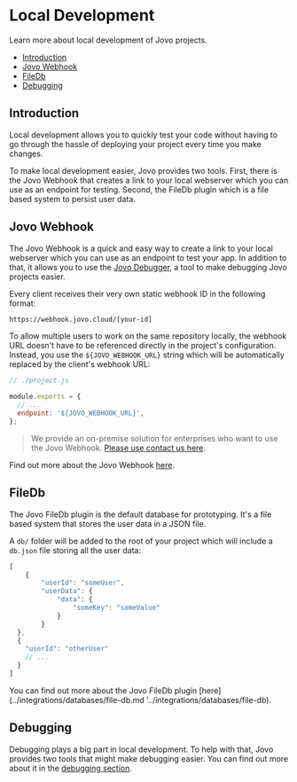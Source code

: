 # Local Development

Learn more about local development of Jovo projects.

* [Introduction](#introduction)
* [Jovo Webhook](#jovo-webhook)
* [FileDb](#filedb)
* [Debugging](#debugging)

## Introduction

Local development allows you to quickly test your code without having to go through the hassle of deploying your project every time you make changes.

To make local development easier, Jovo provides two tools. First, there is the Jovo Webhook that creates a link to your local webserver which you can use as an endpoint for testing. Second, the FileDb plugin which is a file based system to persist user data.

## Jovo Webhook

The Jovo Webhook is a quick and easy way to create a link to your local webserver which you can use as an endpoint to test your app. In addition to that, it allows you to use the [Jovo Debugger](../tools/debugger.md '../debugger'), a tool to make debugging Jovo projects easier.

Every client receives their very own static webhook ID in the following format:

```sh
https://webhook.jovo.cloud/[your-id]
```

To allow multiple users to work on the same repository locally, the webhook URL doesn't have to be referenced directly in the project's configuration. Instead, you use the `${JOVO_WEBHOOK_URL}` string which will be automatically replaced by the client's webhook URL:

```js
// ./project.js

module.exports = {
  // ...
  endpoint: '${JOVO_WEBHOOK_URL}',
};
```

> We provide an on-premise solution for enterprises who want to use the Jovo Webhook. [Please use contact us here](https://www.jovo.tech/on-premise-deployment).

Find out more about the Jovo Webhook [here](../tools/webhook.md '../webhook').

## FileDb

The Jovo FileDb plugin is the default database for prototyping. It's a file based system that stores the user data in a JSON file.

A `db/` folder will be added to the root of your project which will include a `db.json` file storing all the user data:

```js
[
	{
		"userId": "someUser",
		"userData": {
			"data": {
				"someKey": "someValue"
			}
		}
  },
  {
    "userId": "otherUser"
    // ...
  }
]
```

You can find out more about the Jovo FileDb plugin [here](../integrations/databases/file-db.md '../integrations/databases/file-db).

## Debugging

Debugging plays a big part in local development. To help with that, Jovo provides two tools that might make debugging easier. You can find out more about it in the [debugging section](./debugging.md './debugging').

<!--[metadata]: {"description": "Learn more about local development of Jovo projects.", "route": "local-development"}-->
